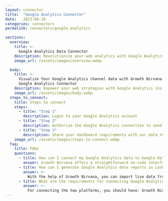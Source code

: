 ```yaml
---
layout: connector
title:  "Google Analytics Connector"
date:   2023-08-10
categories: connectors
permalink: connectors/google_analytics

sections:
  overview:
    title: >-
      Google Analytics Data Connector
    description: Revolutionize your web analytics with Google Analytics integration. Seamlessly merge website data from Google Analytics with Looker Studio's analytical capabilities, unlocking insights that shape online strategies, user experiences, and operational excellence.
    image_url: /assets/images/overview.webp

  body:
    title: >-
      Visualize Your Google Analytics channel data with Growth Nirvana's
      Google Analytics Connector
    description: Empower your web strategies with Google Analytics insights integrated into Looker Studio.
    image_url: /assets/images/body.webp
  steps_to_connect:
    title: Steps to connect
    steps:
      - title: "Step 1"
        description: Login to your Google Analytics account
      - title: "Step 2"
        description: Authorize the Google Analytics connection to send data to Growth Nirvana
      - title: "Step 3"
        description: Share your dashboard requirements with our data team. We will build the report for you.
    image_url: /assets/images/steps-to-connect.webp
  faq:
    title: FAQs
    questions:
      - title: How can I connect my Google Analytics data to Google Data Studio/Looker Studio?
        answer: Growth Nirvana offers a straightforward no-code interface to connect to Google Analytics data sources.
      - title: How can I generate Google Analytics data reports in Looker Studio?
        answer: >-
          With the help of Growth Nirvana, you can import live data from Google Analytics into Looker Studio. These data can be viewed in charts, tables, and dashboards to generate branded reports that can be shared instantly.
      - title: What are the requirements for connecting Google Analytics and Looker Studio?
        answer: >-
          For connecting the two platforms, you should have: Growth Nirvana Account and Google Analytics Ads Account
---
```

